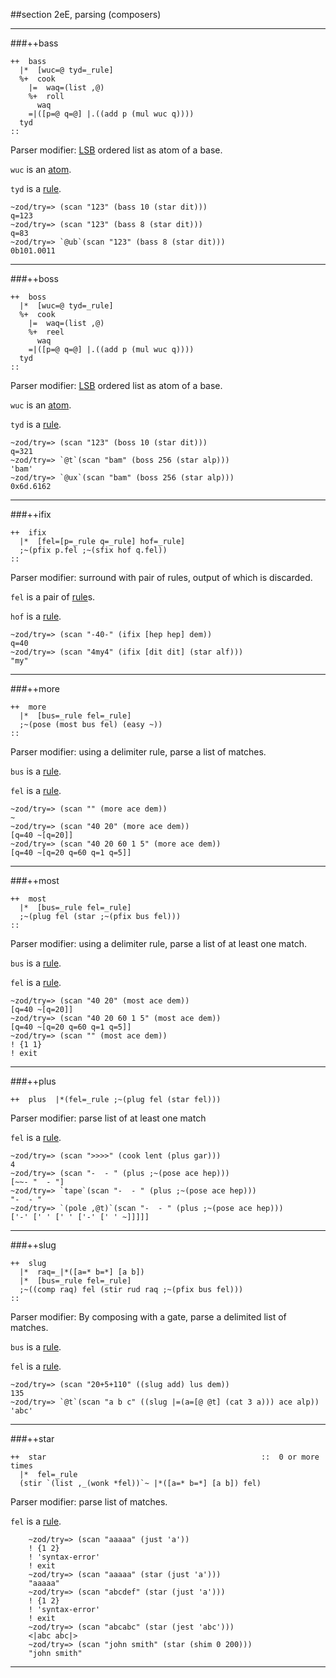 ##section 2eE, parsing (composers)

---

###++bass

```
++  bass
  |*  [wuc=@ tyd=_rule]
  %+  cook
    |=  waq=(list ,@)
    %+  roll
      waq
    =|([p=@ q=@] |.((add p (mul wuc q))))
  tyd
::
```

Parser modifier: [LSB](http://en.wikipedia.org/wiki/Least_significant_bit) ordered list as atom of a base.

`wuc` is an [atom]().

`tyd` is a [rule]().

    ~zod/try=> (scan "123" (bass 10 (star dit)))
    q=123
    ~zod/try=> (scan "123" (bass 8 (star dit)))
    q=83
    ~zod/try=> `@ub`(scan "123" (bass 8 (star dit)))
    0b101.0011

---

###++boss

```
++  boss
  |*  [wuc=@ tyd=_rule]
  %+  cook
    |=  waq=(list ,@)
    %+  reel
      waq
    =|([p=@ q=@] |.((add p (mul wuc q))))
  tyd
::
```

Parser modifier: [LSB](http://en.wikipedia.org/wiki/Least_significant_bit) ordered list as atom of a base.

`wuc` is an [atom]().

`tyd` is a [rule]().

    ~zod/try=> (scan "123" (boss 10 (star dit)))
    q=321
    ~zod/try=> `@t`(scan "bam" (boss 256 (star alp)))
    'bam'
    ~zod/try=> `@ux`(scan "bam" (boss 256 (star alp)))
    0x6d.6162

---

###++ifix

```
++  ifix
  |*  [fel=[p=_rule q=_rule] hof=_rule]
  ;~(pfix p.fel ;~(sfix hof q.fel))
::
```

Parser modifier: surround with pair of rules, output of which is discarded.

`fel` is a pair of [rule]()s.

`hof` is a [rule]().

    ~zod/try=> (scan "-40-" (ifix [hep hep] dem))
    q=40
    ~zod/try=> (scan "4my4" (ifix [dit dit] (star alf)))
    "my"

---

###++more

```
++  more
  |*  [bus=_rule fel=_rule]
  ;~(pose (most bus fel) (easy ~))
::
```

Parser modifier: using a delimiter rule, parse a list of matches.

`bus` is a [rule]().

`fel` is a [rule]().

    ~zod/try=> (scan "" (more ace dem))
    ~
    ~zod/try=> (scan "40 20" (more ace dem))
    [q=40 ~[q=20]]
    ~zod/try=> (scan "40 20 60 1 5" (more ace dem))
    [q=40 ~[q=20 q=60 q=1 q=5]]

---

###++most

```
++  most
  |*  [bus=_rule fel=_rule]
  ;~(plug fel (star ;~(pfix bus fel)))
::
```

Parser modifier: using a delimiter rule, parse a list of at least one match.

`bus` is a [rule]().

`fel` is a [rule]().

    ~zod/try=> (scan "40 20" (most ace dem))
    [q=40 ~[q=20]]
    ~zod/try=> (scan "40 20 60 1 5" (most ace dem))
    [q=40 ~[q=20 q=60 q=1 q=5]]
    ~zod/try=> (scan "" (most ace dem))
    ! {1 1}
    ! exit

---

###++plus  

```
++  plus  |*(fel=_rule ;~(plug fel (star fel)))
```

Parser modifier: parse list of at least one match

`fel` is a [rule]().

    ~zod/try=> (scan ">>>>" (cook lent (plus gar)))
    4
    ~zod/try=> (scan "-  - " (plus ;~(pose ace hep)))
    [~~- "  - "]
    ~zod/try=> `tape`(scan "-  - " (plus ;~(pose ace hep)))
    "-  - "
    ~zod/try=> `(pole ,@t)`(scan "-  - " (plus ;~(pose ace hep)))
    ['-' [' ' [' ' ['-' [' ' ~]]]]]

---

###++slug

```
++  slug
  |*  raq=_|*([a=* b=*] [a b])
  |*  [bus=_rule fel=_rule]
  ;~((comp raq) fel (stir rud raq ;~(pfix bus fel)))
::
```

Parser modifier: By composing with a gate, parse a delimited list of matches.

`bus` is a [rule]().

`fel` is a [rule]().

    ~zod/try=> (scan "20+5+110" ((slug add) lus dem))
    135
    ~zod/try=> `@t`(scan "a b c" ((slug |=(a=[@ @t] (cat 3 a))) ace alp))
    'abc'

---

###++star

```
++  star                                                ::  0 or more times
  |*  fel=_rule
  (stir `(list ,_(wonk *fel))`~ |*([a=* b=*] [a b]) fel)
```

Parser modifier: parse list of matches.

`fel` is a [rule]().

        ~zod/try=> (scan "aaaaa" (just 'a'))
        ! {1 2}
        ! 'syntax-error'
        ! exit
        ~zod/try=> (scan "aaaaa" (star (just 'a')))
        "aaaaa"
        ~zod/try=> (scan "abcdef" (star (just 'a')))
        ! {1 2}
        ! 'syntax-error'
        ! exit
        ~zod/try=> (scan "abcabc" (star (jest 'abc')))
        <|abc abc|>
        ~zod/try=> (scan "john smith" (star (shim 0 200)))
        "john smith"

---
